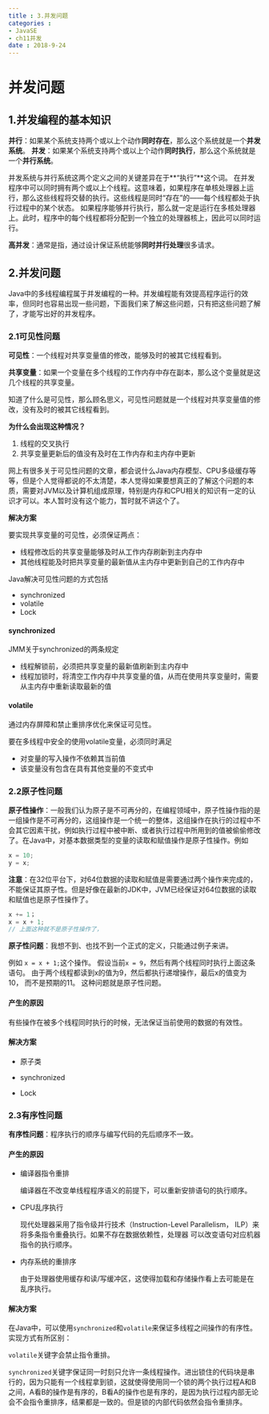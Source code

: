 ```yaml
---
title : 3.并发问题
categories : 
- JavaSE
- ch11并发
date : 2018-9-24
---
```


# 并发问题

## 1.并发编程的基本知识

**并行**：如果某个系统支持两个或以上个动作**同时存在**，那么这个系统就是一个**并发系统**。
**并发**：如果某个系统支持两个或以上个动作**同时执行**，那么这个系统就是一个**并行系统**。

并发系统与并行系统这两个定义之间的关键差异在于**“执行”**这个词。
在并发程序中可以同时拥有两个或以上个线程。这意味着，如果程序在单核处理器上运行，那么这些线程将交替的执行。这些线程是同时“存在”的——每个线程都处于执行过程中的某个状态。
如果程序能够并行执行，那么就一定是运行在多核处理器上。此时，程序中的每个线程都将分配到一个独立的处理器核上，因此可以同时运行。

**高并发**：通常是指，通过设计保证系统能够**同时并行处理**很多请求。



## 2.并发问题

Java中的多线程编程属于并发编程的一种。并发编程能有效提高程序运行的效率，但同时也容易出现一些问题，下面我们来了解这些问题，只有把这些问题了解了，才能写出好的并发程序。

### 2.1可见性问题

**可见性**：一个线程对共享变量值的修改，能够及时的被其它线程看到。

**共享变量**：如果一个变量在多个线程的工作内存中存在副本，那么这个变量就是这几个线程的共享变量。

知道了什么是可见性，那么顾名思义，可见性问题就是一个线程对共享变量值的修改，没有及时的被其它线程看到。

**为什么会出现这种情况？**

1.  线程的交叉执行
2.  共享变量更新后的值没有及时在工作内存和主内存中更新

网上有很多关于可见性问题的文章，都会说什么Java内存模型、CPU多级缓存等等，但是个人觉得都说的不太清楚，本人觉得如果要想真正的了解这个问题的本质，需要对JVM以及计算机组成原理，特别是内存和CPU相关的知识有一定的认识才可以。本人暂时没有这个能力，暂时就不讲这个了。

**解决方案**

要实现共享变量的可见性，必须保证两点：

-   线程修改后的共享变量能够及时从工作内存刷新到主内存中
-   其他线程能及时把共享变量的最新值从主内存中更新到自己的工作内存中

Java解决可见性问题的方式包括

-   synchronized
-   volatile
-   Lock

#### synchronized

JMM关于synchronized的两条规定

-   线程解锁前，必须把共享变量的最新值刷新到主内存中
-   线程加锁时，将清空工作内存中共享变量的值，从而在使用共享变量时，需要从主内存中重新读取最新的值

#### volatile

通过内存屏障和禁止重排序优化来保证可见性。

要在多线程中安全的使用volatile变量，必须同时满足

-   对变量的写入操作不依赖其当前值
-   该变量没有包含在具有其他变量的不变式中



### 2.2原子性问题

**原子性操作**：一般我们认为原子是不可再分的，在编程领域中，原子性操作指的是一组操作是不可再分的，这组操作是一个统一的整体，这组操作在执行的过程中不会其它因素干扰，例如执行过程中被中断、或者执行过程中所用到的值被偷偷修改了。在Java中，对基本数据类型的变量的读取和赋值操作是原子性操作。例如

```java
x = 10;
y = x;
```

**注意**：在32位平台下，对64位数据的读取和赋值是需要通过两个操作来完成的，不能保证其原子性。但是好像在最新的JDK中，JVM已经保证对64位数据的读取和赋值也是原子性操作了。

```java
x += 1；
x = x + 1;
// 上面这种就不是原子性操作了，
```

**原子性问题**：我想不到、也找不到一个正式的定义，只能通过例子来讲。

例如 `x = x + 1;`这个操作。
假设当前`x = 9`，然后有两个线程同时执行上面这条语句。
由于两个线程都读到x的值为9，然后都执行递增操作，最后x的值变为10， 而不是预期的11。
这种问题就是原子性问题。

#### 产生的原因

有些操作在被多个线程同时执行的时候，无法保证当前使用的数据的有效性。

#### 解决方案

- 原子类

- synchronized
- Lock



### 2.3有序性问题

**有序性问题**：程序执行的顺序与编写代码的先后顺序不一致。

#### 产生的原因

- 编译器指令重排

    编译器在不改变单线程程序语义的前提下，可以重新安排语句的执行顺序。 

- CPU乱序执行

    现代处理器采用了指令级并行技术（Instruction-Level Parallelism， ILP）来将多条指令重叠执行。如果不存在数据依赖性，处理器 可以改变语句对应机器指令的执行顺序。 

- 内存系统的重排序

    由于处理器使用缓存和读/写缓冲区，这使得加载和存储操作看上去可能是在乱序执行。

#### 解决方案

在Java中，可以使用`synchronized`和`volatile`来保证多线程之间操作的有序性。实现方式有所区别：

`volatile`关键字会禁止指令重排。

`synchronized`关键字保证同一时刻只允许一条线程操作。进出锁住的代码块是串行的，因为只能有一个线程拿到锁，这就使得使用同一个锁的两个执行过程A和B之间，A看B的操作是有序的，B看A的操作也是有序的，是因为执行过程内部无论会不会指令重排序，结果都是一致的。但是锁的内部代码依然会指令重排序。



